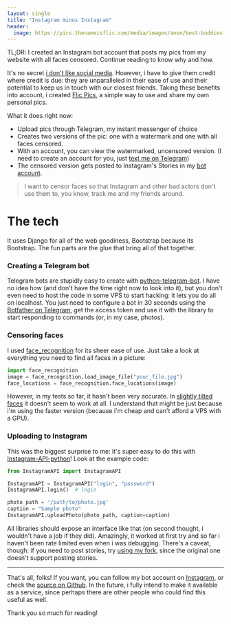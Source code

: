 ```yaml
---
layout: single
title: "Instagram minus Instagram"
header:
  image: https://pics.thenameisflic.com/media/images/anon/best-buddies-trying-out-pics-Z3IA4P.jpg
---
```


TL;DR: I created an Instagram bot account that posts my pics from my website with all faces censored. Continue reading to know why and how.

It's no secret [i don't like social media](https://thenameisflic.com/why-i-dont-use-social-media). However, i have to give them credit where credit is due: they are unparalleled in their ease of use and their potential to keep us in touch with our closest friends. Taking these benefits into account, i created [Flic Pics](pics.thenameisflic.com), a simple way to use and share my own personal pics.

What it does right now:
- Upload pics through Telegram, my instant messenger of choice
- Creates two versions of the pic: one with a watermark and one with all  faces censored.
- With an account, you can view the watermarked, uncensored version. (I need to create an account for you, just [text me on Telegram](https://t.me/flicsl))
- The censored version gets posted to Instagram's Stories in my [bot account](https://instagram.com/thenameisflicbot).

> I want to censor faces so that Instagram and other bad actors don't use them to, you know, track me and my friends around.

# The tech

It uses Django for all of the web goodiness, Bootstrap because its Bootstrap. The fun parts are the glue that bring all of that together.

### Creating a Telegram bot

Telegram bots are stupidly easy to create with [python-telegram-bot](https://github.com/python-telegram-bot/python-telegram-bot). I have no idea how (and don't have the time right now to look into it), but you don't even need to host the code in some VPS to start hacking: it lets you do all on localhost. You just need to configure a bot in 30 seconds using the [Botfather on Telegram](https://t.me/botfather), get the access token and use it with the library to start responding to commands (or, in my case, photos).

### Censoring faces

I used [face_recognition](https://github.com/ageitgey/face_recognition) for its sheer ease of use. Just take a look at everything you need to find all faces in a picture:

```python
import face_recognition
image = face_recognition.load_image_file("your_file.jpg")
face_locations = face_recognition.face_locations(image)
```

However, in my tests so far, it hasn't been very accurate. In [slightly tilted faces](https://pics.thenameisflic.com/media/images/auth/file_19jpg-R41M0O.jpg) it doesn't seem to work at all. I understand that might be just because i'm using the faster version (because i'm cheap and can't afford a VPS with a GPU).

### Uploading to Instagram

This was the biggest surprise to me: it's super easy to do this with [Instagram-API-python](https://github.com/LevPasha/Instagram-API-python)! Look at the example code:

```python
from InstagramAPI import InstagramAPI

InstagramAPI = InstagramAPI("login", "password")
InstagramAPI.login()  # login

photo_path = '/path/to/photo.jpg'
caption = "Sample photo"
InstagramAPI.uploadPhoto(photo_path, caption=caption)
```

All libraries should expose an interface like that (on second thought, i wouldn't have a job if they did). Amazingly, it worked at first try and so far i haven't been rate limited even when i was debugging. There's a caveat, though: if you need to post stories, try [using my fork](https://github.com/thenameisflic/Instagram-API-python/), since the original one doesn't support posting stories.

---

That's all, folks! If you want, you can follow my bot account on [Instagram](https://instagram.com/thenameisflicbot), or check the [source on Github](https://github.com/thenameisflic/pics). In the future, i fully intend to make it available as a service, since perhaps there are other people who could find this useful as well.

Thank you so much for reading!
